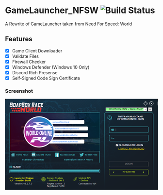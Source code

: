# GameLauncher_NFSW ![Build Status](https://github.com/SoapboxRaceWorld/GameLauncher_NFSW/workflows/GameLauncher%20Reborn%20Build/badge.svg)
A Rewrite of GameLauncher taken from Need For Speed: World

## Features
- [X] Game Client Downloader
- [X] Validate Files
- [X] Firewall Checker
- [X] Windows Defender (Windows 10 Only)
- [X] Discord Rich Presense 
- [X] Self-Signed Code Sign Certificate

### Screenshot
![](screenshot.png)
